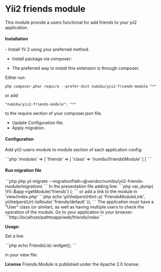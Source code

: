 <h1>Yii2 friends module</h1>
<p> This module provide a users  functional  for add friends to your yii2 application. </p>
<h4>Installation</h4>
 - Install Yii 2 using your preferred method.
 
 - Install package via composer:
  - <p>The preferred way to install this extension is through composer.</p>
  <p>Either run:</p>
  <code>php composer.phar require --prefer-dist numibu/yii2-friends-module "*"</code>
  <p>or add</p>
  <code>"numibu/yii2-friends-module": "*"</code>
	<p>to the require section of your composer.json file.</p>

- Update Configuration file.
- Apply migration.

<h4>Configuration</h4>
<p>Add yii2-users-module to module section of each application config:</p>
```php
'modules' => [
	'friends' => [
		'class' => 'numibu\friends\Module'	
		]
	]
```
<h4>Run migration file</h4>
```php 
php yii migrate --migrationPath=@vendor/numibu/yii2-friends-module/migrations
```
In the presentation file adding line:
```php 
var_dump( \Yii::$app->getModule('friends') );
```
or add a link to the module in 'view/index.php'
```php
echo \yii\helpers\Html::a( 'FriendsModuleLink', yii\helpers\Url::toRoute( 'friends/default' ));
```
The application must have a "User" class (or similar), as well as having multiple users to check the operation of the module.
Go to your application in your browser:
	```http://localhost/pathtoapp/web/friends/index```
	
**Usage:**
<p>Set a line </p>
```php 
echo FriendsList::widget();
``` 
<p>in your view file:</p>



**License**
Friends.Module is published under the Apache 2.0 license.

